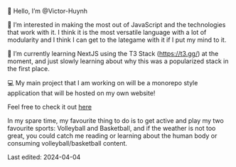 👋 Hello, I’m @Victor-Huynh

👀 I’m interested in making the most out of JavaScript and the technologies that work with it. 
I think it is the most versatile language with a lot of modularity and I think I can get to the lategame with it if I put my mind to it.

🌱 I’m currently learning NextJS using the T3 Stack (https://t3.gg/) at the moment, and just slowly learning about why this was a popularized stack in the first place.

💻 My main project that I am working on will be a monorepo style application that will be hosted on my own website!

Feel free to check it out [here](https://victorvkhuynh.com/)

In my spare time, my favourite thing to do is to get active and play my two favourite sports: Volleyball and Basketball, and if the weather is not too great, you could catch me reading or learning about the human body or consuming volleyball/basketball content.

Last edited: 2024-04-04
<!---
Victor-Huynh/Victor-Huynh is a ✨ special ✨ repository because its `README.md` (this file) appears on your GitHub profile.
You can click the Preview link to take a look at your changes.
--->
